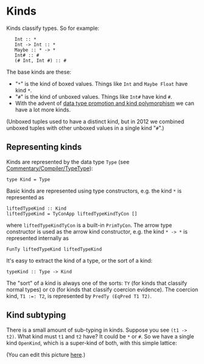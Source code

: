 # Kinds



Kinds classify types.  So for example:


```wiki
   Int :: *
   Int -> Int :: *
   Maybe :: * -> *
   Int# :: #
   (# Int, Int #) :: #
```


The base kinds are these:


- "`*`" is the kind of boxed values. Things like `Int` and `Maybe Float` have kind `*`.
- "`#`" is the kind of unboxed values. Things like `Int#` have kind `#`.
- With the advent of [data type promotion and kind polymorphism](ghc-kinds) we can have a lot more kinds.


(Unboxed tuples used to have a distinct kind, but in 2012 we combined unboxed tuples with other unboxed values in a single kind "`#`".)


## Representing kinds



Kinds are represented by the data type `Type` (see [Commentary/Compiler/TypeType](commentary/compiler/type-type)):


```wiki
type Kind = Type
```


Basic kinds are 
represented using type constructors, e.g. the kind `*` is represented as


```wiki
liftedTypeKind :: Kind
liftedTypeKind = TyConApp liftedTypeKindTyCon []
```


where `liftedTypeKindTyCon` is a built-in `PrimTyCon`.  The arrow type
constructor is used as the arrow kind constructor, e.g. the kind `* -> *` 
is represented internally as


```wiki
FunTy liftedTypeKind liftedTypeKind
```


It's easy to extract the kind of a type, or the sort of a kind:


```wiki
typeKind :: Type -> Kind
```


The "sort" of a kind is always one of the
sorts: `TY` (for kinds that classify normal types) or `CO` (for kinds that
classify coercion evidence).  The coercion kind, `T1 :=: T2`, is
represented by `PredTy (EqPred T1 T2)`.


## Kind subtyping



There is a small amount of sub-typing in kinds.  Suppose you see `(t1 -> t2)`.  What kind must `t1` and `t2` have?  It could be `*` or `#`.  So we have a single kind `OpenKind`, which is a super-kind of both, with this simple lattice:



[](https://docs.google.com/drawings/pub?id=1M5yBP8iAWTgqdI3oG1UNnYihVlipnvvk2vLInAFxtNM&w=359&h=229)



(You can edit this picture [
here](https://docs.google.com/drawings/d/1M5yBP8iAWTgqdI3oG1UNnYihVlipnvvk2vLInAFxtNM/edit?hl=en_GB).)


